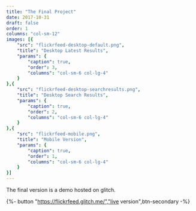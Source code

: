 ```yaml
---
title: "The Final Project"
date: 2017-10-31
draft: false
order: 1
columns: "col-sm-12"
images: [{
    "src": "flickrfeed-desktop-default.png",
    "title": "Desktop Latest Results",
    "params": {
        "caption": true,
        "order": 3,
        "columns": "col-sm-6 col-lg-4"
    }
},{
    "src": "flickrfeed-desktop-searchresults.png",
    "title": "Desktop Search Results",
    "params": {
        "caption": true,
        "order": 2,
        "columns": "col-sm-6 col-lg-4"
    }
},{
    "src": "flickrfeed-mobile.png",
    "title": "Mobile Version",
    "params": {
        "caption": true,
        "order": 1,
        "columns": "col-sm-6 col-lg-4"
    }
}]
---
```

The final version is a demo hosted on glitch.

{%- button "https://flickrfeed.glitch.me/","live version",btn-secondary  -%}

